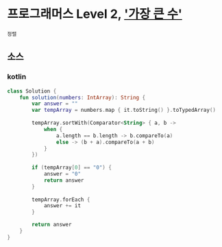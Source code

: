 # 프로그래머스 Level 2, ['가장 큰 수'](https://programmers.co.kr/learn/courses/30/lessons/42746)

`정렬`

## 소스

### kotlin

```kotlin
class Solution {
    fun solution(numbers: IntArray): String {
        var answer = ""
        var tempArray = numbers.map { it.toString() }.toTypedArray()
        
        tempArray.sortWith(Comparator<String> { a, b ->
            when {
                a.length == b.length -> b.compareTo(a)
                else -> (b + a).compareTo(a + b)
            }
        })
        
        if (tempArray[0] == "0") {
            answer = "0"
            return answer
        }
        
        tempArray.forEach {
            answer += it
        }

        return answer
    }
}
```